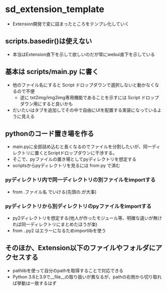# sd_extension_template

- Extension開発で変に詰まったところをテンプレ化していく

## scripts.basedir()は使えない

- 本当はExtension直下を示して欲しいのだが常にwebui直下を示している

## 基本は scripts/main.py に書く

- 他のファイル名にすると Script ドロップダウンで選択しないと動かなくなるので不便
  - 逆に txt2img/img2img専用機能であることを示すには Script ドロップダウン用にすると良いかも
- だいたいはタブを追加してその中で自由にUIを配置する実装になっているように見える

## pythonのコード置き場を作る

- main.pyに全部詰め込むと長くなるのでファイルを分割したいが、同一ディレクトリに置くとScriptドロップダウンに干渉する。
- そこで、pyファイルの置き場としてpyディレクトリを想定する
- scriptsからpyディレクトリを見るには from py で済む

### pyディレクトリ内で同一ディレクトリの別ファイルをimportする

- from .ファイル名 でいける(先頭の.が大事)

### pyディレクトリから別ディレクトリのpyファイルをimportする

- py2ディレクトリを想定する(他人が作ったモジュール等、明確な違いが無ければ同一ディレクトリにまとめたほうが楽)
- from ..py2 はエラーになるためimportilbを使う

## そのほか、Extension以下のファイルやフォルダにアクセスする

- pathlibを使って自分のpathを取得することで対応できる
- Python 3.8と3.9で__file__の取り扱いが異なるが、pathの右側から切り取れば挙動は一致するはず

